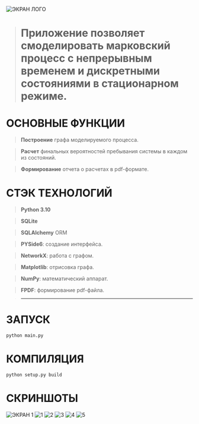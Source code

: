 ![ЭКРАН ЛОГО](https://i.ibb.co/6RBzRmy/1.png)
> # Приложение позволяет смоделировать марковский процесс с непрерывным временем и дискретными состояниями в стационарном режиме.


# ОСНОВНЫЕ ФУНКЦИИ
> **Построение** графа моделируемого процесса.

> **Расчет** финальных вероятностей пребывания системы в каждом из состояний.

> **Формирование** отчета о расчетах в pdf-формате.

# СТЭК ТЕХНОЛОГИЙ
> **Python 3.10**

> **SQLite** 

> **SQLAlchemy** ORM 

> **PYSide6**: создание интерфейса.

> **NetworkX**: работа с графом.

> **Matplotlib**: отрисовка графа.

> **NumPy**: математический аппарат.

> **FPDF**: формирование pdf-файла.

> **** 

# ЗАПУСК 
```console
python main.py
```
# КОМПИЛЯЦИЯ
```console
python setup.py build
```
# СКРИНШОТЫ
![ЭКРАН 1](https://i.ibb.co/b6ydRjN/2.png)
![1](https://user-images.githubusercontent.com/79448643/152172930-08732256-ad14-4cad-b8b4-bef859dd29d1.png)
![2](https://user-images.githubusercontent.com/79448643/152172937-19487961-a82d-410a-a798-cca24eb9bd77.png)
![3](https://user-images.githubusercontent.com/79448643/152172939-715f17ec-6423-42fe-a1fa-d22d324c8acb.png)
![4](https://user-images.githubusercontent.com/79448643/152172943-d98e9caf-d0bb-4347-8294-23b955cbb654.png)
![5](https://user-images.githubusercontent.com/79448643/152172948-78e25eb7-9fb0-4e66-b165-e614cd910cc1.png)







